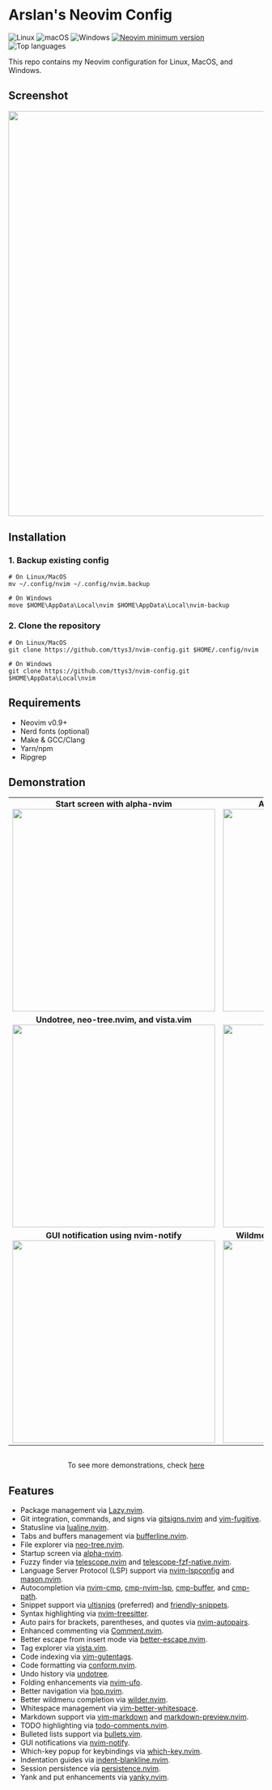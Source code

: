 # Arslan's Neovim Config
<p>
    <a>
      <img alt="Linux" src="https://img.shields.io/badge/Linux-%23.svg?style=flat-square&logo=linux&color=FCC624&logoColor=black" />
    </a>
    <a>
      <img alt="macOS" src="https://img.shields.io/badge/macOS-%23.svg?style=flat-square&logo=apple&color=000000&logoColor=white" />
    </a>
    <a>
      <img alt="Windows" src="https://img.shields.io/badge/Windows-%23.svg?style=flat-square&logo=windows&color=0078D6&logoColor=white" />
    </a>
    <a href="https://github.com/neovim/neovim/releases/tag/stable">
      <img src="https://img.shields.io/badge/Neovim-0.10.4-blueviolet.svg?style=flat-square&logo=Neovim&logoColor=green" alt="Neovim minimum version"/>
    </a>
    <a>
      <img src="https://img.shields.io/github/languages/top/arslanarkananta/nvim-config" alt="Top languages"/>
    </a>
</p>
This repo contains my Neovim configuration for Linux, MacOS, and Windows.

## Screenshot

<p align="center">
    <img src="https://github.com/user-attachments/assets/c2dcaf28-16f7-4886-a9d1-9e2f912d5935" width="800">
</p>

## Installation

### 1. Backup existing config
```shell
# On Linux/MacOS
mv ~/.config/nvim ~/.config/nvim.backup

# On Windows
move $HOME\AppData\Local\nvim $HOME\AppData\Local\nvim-backup
```

### 2. Clone the repository
```shell
# On Linux/MacOS
git clone https://github.com/ttys3/nvim-config.git $HOME/.config/nvim

# On Windows
git clone https://github.com/ttys3/nvim-config.git $HOME\AppData\Local\nvim
```

## Requirements

- Neovim v0.9+
- Nerd fonts (optional)
- Make & GCC/Clang
- Yarn/npm
- Ripgrep

## Demonstration

<table>
    <tr>
        <td align="center"><strong>Start screen with alpha-nvim</strong><br>
            <img src="https://github.com/user-attachments/assets/e3746f2e-66ea-47ed-88b9-f353bf6c75d8" width="400">
        </td>
        <td align="center"><strong>Autocompletion using nvim-cmp</strong><br>
            <img src="https://github.com/user-attachments/assets/692cafdd-9ed6-4950-bf2f-7f102f07896c" width="400">
        </td>
    </tr>
    <tr>
        <td align="center"><strong>Undotree, neo-tree.nvim, and vista.vim</strong><br>
            <img src="https://github.com/user-attachments/assets/59bf7d68-946a-462d-a90b-54efc9389f51" width="400">
        </td>
        <td align="center"><strong>Folding using nvim-ufo</strong><br>
            <img src="https://github.com/user-attachments/assets/8decbac4-3cfe-490f-bb75-82aea5028073" width="400">
        </td>
    </tr>
    <tr>
        <td align="center"><strong>GUI notification using nvim-notify</strong><br>
            <img src="https://github.com/user-attachments/assets/d1645fec-4e28-4cbd-ad77-8a4395d36d1c" width="400">
        </td>
        <td align="center"><strong>Wildmenu autocompletion using wilder.nvim</strong><br>
            <img src="https://github.com/user-attachments/assets/ecf8d254-89ed-4254-8d53-4e2a4caa48f4" width="400">
        </td>
    </tr>
</table>

<p style="text-align: center; margin-top: 30px;">To see more demonstrations, check <a href="https://github.com/arslanarkananta/nvim-config/issues/7">here</a></p>

## Features

+ Package management via [Lazy.nvim](https://github.com/folke/lazy.nvim).  
+ Git integration, commands, and signs via [gitsigns.nvim](https://github.com/lewis6991/gitsigns.nvim) and [vim-fugitive](https://github.com/tpope/vim-fugitive).  
+ Statusline via [lualine.nvim](https://github.com/nvim-lualine/lualine.nvim).  
+ Tabs and buffers management via [bufferline.nvim](https://github.com/akinsho/bufferline.nvim).  
+ File explorer via [neo-tree.nvim](https://github.com/nvim-neo-tree/neo-tree.nvim).  
+ Startup screen via [alpha-nvim](https://github.com/goolord/alpha-nvim).  
+ Fuzzy finder via [telescope.nvim](https://github.com/nvim-telescope/telescope.nvim) and [telescope-fzf-native.nvim](https://github.com/nvim-telescope/telescope-fzf-native.nvim).  
+ Language Server Protocol (LSP) support via [nvim-lspconfig](https://github.com/neovim/nvim-lspconfig) and [mason.nvim](https://github.com/williamboman/mason.nvim).  
+ Autocompletion via [nvim-cmp](https://github.com/hrsh7th/nvim-cmp), [cmp-nvim-lsp](https://github.com/hrsh7th/cmp-nvim-lsp), [cmp-buffer](https://github.com/hrsh7th/cmp-buffer), and [cmp-path](https://github.com/hrsh7th/cmp-path).  
+ Snippet support via [ultisnips](https://github.com/SirVer/ultisnips) (preferred) and [friendly-snippets](https://github.com/rafamadriz/friendly-snippets).  
+ Syntax highlighting via [nvim-treesitter](https://github.com/nvim-treesitter/nvim-treesitter).  
+ Auto pairs for brackets, parentheses, and quotes via [nvim-autopairs](https://github.com/windwp/nvim-autopairs).  
+ Enhanced commenting via [Comment.nvim](https://github.com/numToStr/Comment.nvim).  
+ Better escape from insert mode via [better-escape.nvim](https://github.com/max397574/better-escape.nvim).  
+ Tag explorer via [vista.vim](https://github.com/liuchengxu/vista.vim).  
+ Code indexing via [vim-gutentags](https://github.com/ludovicchabant/vim-gutentags).  
+ Code formatting via [conform.nvim](https://github.com/stevearc/conform.nvim).  
+ Undo history via [undotree](https://github.com/mbbill/undotree).  
+ Folding enhancements via [nvim-ufo](https://github.com/kevinhwang91/nvim-ufo).  
+ Better navigation via [hop.nvim](https://github.com/phaazon/hop.nvim).  
+ Better wildmenu completion via [wilder.nvim](https://github.com/gelguy/wilder.nvim).  
+ Whitespace management via [vim-better-whitespace](https://github.com/ntpeters/vim-better-whitespace).  
+ Markdown support via [vim-markdown](https://github.com/preservim/vim-markdown) and [markdown-preview.nvim](https://github.com/iamcco/markdown-preview.nvim).  
+ TODO highlighting via [todo-comments.nvim](https://github.com/folke/todo-comments.nvim).  
+ Bulleted lists support via [bullets.vim](https://github.com/dkarter/bullets.vim).  
+ GUI notifications via [nvim-notify](https://github.com/rcarriga/nvim-notify).  
+ Which-key popup for keybindings via [which-key.nvim](https://github.com/folke/which-key.nvim).  
+ Indentation guides via [indent-blankline.nvim](https://github.com/lukas-reineke/indent-blankline.nvim).  
+ Session persistence via [persistence.nvim](https://github.com/folke/persistence.nvim).  
+ Yank and put enhancements via [yanky.nvim](https://github.com/gbprod/yanky.nvim).
